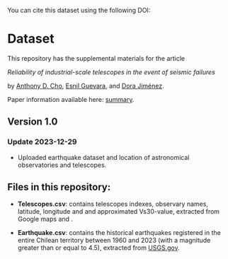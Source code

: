 You can cite this dataset using the following DOI:


# Dataset

This repository has the supplemental materials for the article

*Reliability of industrial-scale telescopes in the event of seismic failures*

by [Anthony D. Cho](), [Esnil Guevara](), and [Dora Jiménez]().

Paper information available here: [summary]().

## Version 1.0

### Update 2023-12-29
- Uploaded earthquake dataset and location of astronomical observatories and telescopes.

## Files in this repository:

- **Telescopes.csv**: contains telescopes indexes, observary names, latitude, longitude and and approximated Vs30-value, extracted from Google maps and .

- **Earthquake.csv**: contains the historical earthquakes registered in the entire Chilean territory between 1960 and 2023 (with a magnitude greater than or equal to 4.5), extracted from [USGS.gov](https://www.usgs.gov/).



